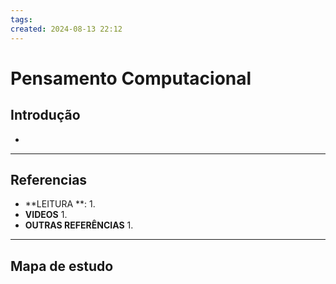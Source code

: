```yaml
---
tags: 
created: 2024-08-13 22:12
---
```

# Pensamento Computacional
## Introdução
- 

---
## Referencias
- **LEITURA **:
	1. 
- **VIDEOS**
	1. 
- **OUTRAS REFERÊNCIAS**
	1.
---
## Mapa de estudo
